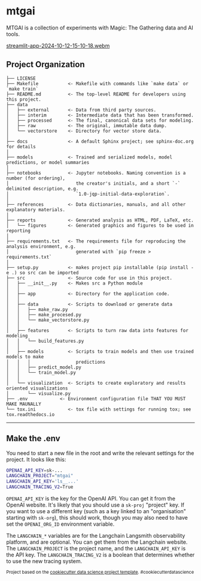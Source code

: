 mtgai
==============================

MTGAI is a collection of experiments with Magic: The Gathering data and AI tools.

[streamlit-app-2024-10-12-15-10-18.webm](https://github.com/user-attachments/assets/a3f963fc-cab0-460e-9faf-a52c38de30c2)

Project Organization
------------

    ├── LICENSE
    ├── Makefile           <- Makefile with commands like `make data` or `make train`
    ├── README.md          <- The top-level README for developers using this project.
    ├── data
    │   ├── external       <- Data from third party sources.
    │   ├── interim        <- Intermediate data that has been transformed.
    │   ├── processed      <- The final, canonical data sets for modeling.
    │   ├── raw            <- The original, immutable data dump.
    │   └── vectorstore    <- Directory for vector store data.
    │
    ├── docs               <- A default Sphinx project; see sphinx-doc.org for details
    │
    ├── models             <- Trained and serialized models, model predictions, or model summaries
    │
    ├── notebooks          <- Jupyter notebooks. Naming convention is a number (for ordering),
    │                         the creator's initials, and a short `-` delimited description, e.g.
    │                         `1.0-jqp-initial-data-exploration`.
    │
    ├── references         <- Data dictionaries, manuals, and all other explanatory materials.
    │
    ├── reports            <- Generated analysis as HTML, PDF, LaTeX, etc.
    │   └── figures        <- Generated graphics and figures to be used in reporting
    │
    ├── requirements.txt   <- The requirements file for reproducing the analysis environment, e.g.
    │                         generated with `pip freeze > requirements.txt`
    │
    ├── setup.py           <- makes project pip installable (pip install -e .) so src can be imported
    ├── src                <- Source code for use in this project.
    │   ├── __init__.py    <- Makes src a Python module
    │   │
    │   ├── app            <- Directory for the application code.
    │   │
    │   ├── data           <- Scripts to download or generate data
    │   │   ├── make_raw.py
    │   │   ├── make_procesed.py 
    │   │   └── make_vectorstore.py
    │   │
    │   ├── features       <- Scripts to turn raw data into features for modeling
    │   │   └── build_features.py
    │   │
    │   ├── models         <- Scripts to train models and then use trained models to make
    │   │   │                 predictions
    │   │   ├── predict_model.py
    │   │   └── train_model.py
    │   │
    │   └── visualization  <- Scripts to create exploratory and results oriented visualizations
    │       └── visualize.py
    ├── .env            <- Environment configuration file THAT YOU MUST MAKE MAUNALLY
    └── tox.ini            <- tox file with settings for running tox; see tox.readthedocs.io


--------


## Make the .env

You need to start a new file in the root and write the relevant settings for the project.
It looks like this:

```bash
OPENAI_API_KEY=sk-...
LANGCHAIN_PROJECT="mtgai"
LANGCHAIN_API_KEY='ls__...'
LANGCHAIN_TRACING_V2=True
```

`OPENAI_API_KEY` is the key for the OpenAI API. You can get it from the OpenAI website. It's likely that you should use a `sk-proj` "project" key. If you want to use a different key (such as a key linked to an "organisation" starting with `sk-org`), this should work, though you may also need to have set the `OPENAI_ORG_ID` environment variable.

The `LANGCHAIN_*` variables are for the Langchain Langsmith observability platform, and are optional. You can get them from the Langchain website. The `LANGCHAIN_PROJECT` is the project name, and the `LANGCHAIN_API_KEY` is the API key. The `LANGCHAIN_TRACING_V2` is a boolean that determines whether to use the new tracing system.


<p><small>Project based on the <a target="_blank" href="https://drivendata.github.io/cookiecutter-data-science/">cookiecutter data science project template</a>. #cookiecutterdatascience</small></p>
